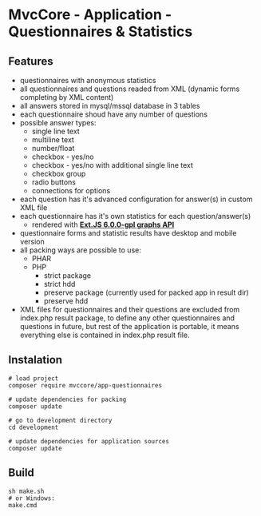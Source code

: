 # MvcCore - Application - Questionnaires & Statistics

## Features
- questionnaires with anonymous statistics
- all questionnaires and questions readed from XML (dynamic forms completing by XML content)
- all answers stored in mysql/mssql database in 3 tables
- each questionnaire shoud have any number of questions
- possible answer types:
  - single line text
  - multiline text
  - number/float
  - checkbox - yes/no
  - checkbox - yes/no with additional single line text
  - checkbox group
  - radio buttons
  - connections for options
- each question has it's advanced configuration for answer(s) in custom XML file
- each questionnaire has it's own statistics for each question/answer(s)
  - rendered with [**Ext.JS 6.0.0-gpl graphs API**](http://examples.sencha.com/extjs/6.0.2/examples/kitchensink/?charts=true#all)
- questionnaire forms and statistic results have desktop and mobile version
- all packing ways are possible to use:
	- PHAR
	- PHP
		- strict package
		- strict hdd
		- preserve package (currently used for packed app in result dir)
		- preserve hdd
- XML files for questionnaires and their questions are excluded from index.php result package,
  to define any other questionnaires and questions in future, but rest of the application is portable, 
  it means everything else is contained in index.php result file.

## Instalation
```shell
# load project
composer require mvccore/app-questionnaires

# update dependencies for packing
composer update

# go to development directory
cd development

# update dependencies for application sources
composer update
```

## Build
```shell
sh make.sh
# or Windows:
make.cmd
```

